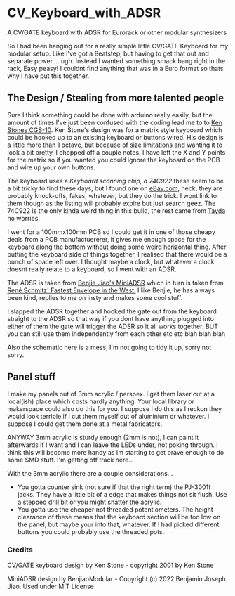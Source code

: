 # CV_Keyboard_with_ADSR
A CV/GATE keyboard with ADSR for Eurorack or other modular synthesizers 

So I had been hanging out for a really simple little CV/GATE Keyboard for my modular setup. Like I've got a Beatstep, but having to get that out and separate power.... ugh. Instead I wanted something smack bang right in the rack, Easy peasy! I couldnt find anything that was in a Euro format so thats why I have put this together.

## The Design / Stealing from more talented people ##

Sure I think something could be done with arduino really easily, but the amount of times I've just been confused with the coding lead me to to [Ken Stones CGS-10](https://www.elby-designs.com/webtek/cgs/cgs10/cgs10_pedal.html). Ken Stone's design was for a matrix style keyboard which could be hooked up to an existing keyboard or buttons wired. His design is a little more than 1 octave, but because of size limitations and wanting it to look a bit pretty, I chopped off a couple notes. I have left the X and Y points for the matrix so if you wanted you could ignore the keyboard on the PCB and wire up your own buttons.

The keyboard uses a *Keyboard scanning chip, a 74C922* these seem to be a bit tricky to find these days, but I found one on [eBay.com](http://www.eBay.com), heck, they are probably knock-offs, fakes, whatever, but they do the trick. I wont link to them though as the listing will probably expire but just search geez. The 74C922 is the only kinda weird thing in this build, the rest came from [Tayda](https://www.taydaelectronics.com/) no worries.

I went for a 100mmx100mm PCB so I could get it in one of those cheapy deals from a PCB manufactuererer, it gives me enough space for the keyboard along the bottom without doing some weird horizontal thing. 
After putting the keyboard side of things together, I realised that there would be a bunch of space left over. I thought maybe a clock, but whatever a clock doesnt really relate to a keyboard, so I went with an ADSR.

The ADSR is taken from [Benjie Jiao's MiniADSR](https://benjiaomodular.com/post/2022-02-02-mini-adsr/) which in turn is taken from [René Schmitz' Fastest Envelope in the West.](https://www.schmitzbits.de/adsr.html) I like Benjie, he has always been kind, replies to me on insty and makes some cool stuff. 

I slapped the ADSR together and hooked the gate out from the keyboard straight to the ADSR so that way if you dont have anything plugged into either of them the gate will trigger the ADSR so it all works together. BUT you can still use them independently from each other etc etc blah blah blah

Also the schematic here is a mess, I'm not going to tidy it up, sorry not sorry.

## Panel stuff ##

I make my panels out of 3mm acrylic / perspex. I get them laser cut at a local(ish) place which costs hardly anything. Your local library or makerspace could also do this for you. I suppose I do this as I reckon they would look terrible if I cut them myself out of aluminium or whatever. I suppose I could get them done at a metal fabricators. 

ANYWAY 3mm acrylic is sturdy enough (2mm is not), I can paint it afterwards if I want and I can leave the LEDs under, not poking through. I think this will become more handy as Im starting to get brave enough to do some SMD stuff. I'm getting off track here...

With the 3mm acrylic there are a couple considerations...
- You gotta counter sink (not sure if that the right term) the PJ-3001f jacks. They have a little bit of a edge that makes things not sit flush. Use a stepped drill bit or you might shatter the acrylic.
- You gotta use the cheaper not threaded potentiometers. The height clearance of these means that the keyboard section will be too low on the panel, but maybe your into that, whatever. If I had picked different buttons you could probably use the threaded pots.


### Credits ###

CV/GATE keyboard design by Ken Stone - copyright 2001 by Ken Stone

MiniADSR design by BenjiaoModular - Copyright (c) 2022 Benjamin Joseph Jiao. Used under MIT License
